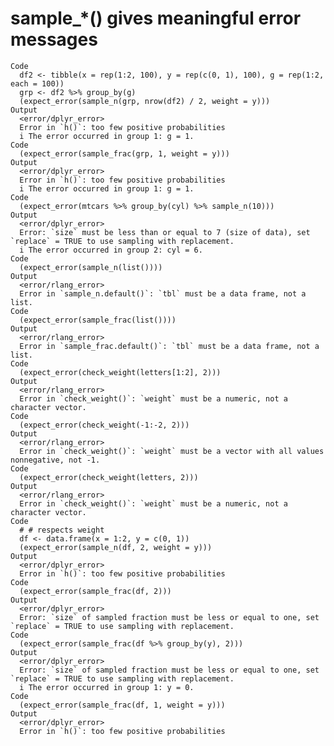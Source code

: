 # sample_*() gives meaningful error messages

    Code
      df2 <- tibble(x = rep(1:2, 100), y = rep(c(0, 1), 100), g = rep(1:2, each = 100))
      grp <- df2 %>% group_by(g)
      (expect_error(sample_n(grp, nrow(df2) / 2, weight = y)))
    Output
      <error/dplyr_error>
      Error in `h()`: too few positive probabilities
      i The error occurred in group 1: g = 1.
    Code
      (expect_error(sample_frac(grp, 1, weight = y)))
    Output
      <error/dplyr_error>
      Error in `h()`: too few positive probabilities
      i The error occurred in group 1: g = 1.
    Code
      (expect_error(mtcars %>% group_by(cyl) %>% sample_n(10)))
    Output
      <error/dplyr_error>
      Error: `size` must be less than or equal to 7 (size of data), set `replace` = TRUE to use sampling with replacement.
      i The error occurred in group 2: cyl = 6.
    Code
      (expect_error(sample_n(list())))
    Output
      <error/rlang_error>
      Error in `sample_n.default()`: `tbl` must be a data frame, not a list.
    Code
      (expect_error(sample_frac(list())))
    Output
      <error/rlang_error>
      Error in `sample_frac.default()`: `tbl` must be a data frame, not a list.
    Code
      (expect_error(check_weight(letters[1:2], 2)))
    Output
      <error/rlang_error>
      Error in `check_weight()`: `weight` must be a numeric, not a character vector.
    Code
      (expect_error(check_weight(-1:-2, 2)))
    Output
      <error/rlang_error>
      Error in `check_weight()`: `weight` must be a vector with all values nonnegative, not -1.
    Code
      (expect_error(check_weight(letters, 2)))
    Output
      <error/rlang_error>
      Error in `check_weight()`: `weight` must be a numeric, not a character vector.
    Code
      # # respects weight
      df <- data.frame(x = 1:2, y = c(0, 1))
      (expect_error(sample_n(df, 2, weight = y)))
    Output
      <error/dplyr_error>
      Error in `h()`: too few positive probabilities
    Code
      (expect_error(sample_frac(df, 2)))
    Output
      <error/dplyr_error>
      Error: `size` of sampled fraction must be less or equal to one, set `replace` = TRUE to use sampling with replacement.
    Code
      (expect_error(sample_frac(df %>% group_by(y), 2)))
    Output
      <error/dplyr_error>
      Error: `size` of sampled fraction must be less or equal to one, set `replace` = TRUE to use sampling with replacement.
      i The error occurred in group 1: y = 0.
    Code
      (expect_error(sample_frac(df, 1, weight = y)))
    Output
      <error/dplyr_error>
      Error in `h()`: too few positive probabilities


